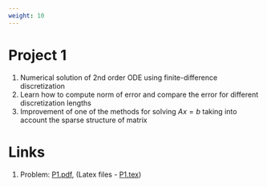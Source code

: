 ```yaml
---
weight: 10
---
```


# Project 1
1. Numerical solution of 2nd order ODE using finite-difference discretization
2. Learn how to compute norm of error and compare the error for different discretization lengths
3. Improvement of one of the methods for solving $Ax = b$ taking into account the sparse structure of matrix

# Links
1. Problem: [P1.pdf](P1.pdf), (Latex files - [P1.tex](P1.tex))
